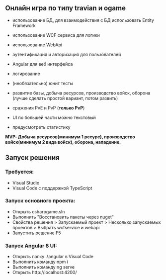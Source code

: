 ## Онлайн игра по типу travian и ogame

* использование БД, для взаимодействия с БД использовать Entity Framework
* использование WCF сервиса для логики
* использование WebApi
* аутентификация и авторизация для пользователей
* Angular для веб интерфейса
* логирование
* (необязательно) юнит тесты

* развитие базы, добыча ресурсов, производство войск, оборона (лучше сделать простой вариант, потом развить)
* сражения PvE и PvP (**только PvP**)
* UI по большей части можно текстовый
* предусмотреть статистику

**MVP: Добыча ресурсов(минимум 1 ресурс), производство войск(минимум 2 вида войск), оборона, нападение.**

## Запуск решения
### Требуется:
* Visual Studio
* Visual Code с поддержкой TypeScript

### Запуск основного проекта:
* Открыть csharpgame.sln
* Выполнить "Восстановить пакеты через nuget"
* Свойства решения > Запускаемый проект > Несколько запускаемых проектов > Выбрать wcfservice и webapi
* Запустить решение F5

### Запуск Angular 8 UI:
* Открыть папку .\angular в Visual Code
* Выполнить команду npm i
* Выполнить команду ng serve
* Открыть http://localhost:4200/
